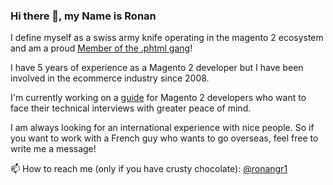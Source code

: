 ### Hi there 👋, my Name is Ronan

I define myself as a swiss army knife operating in the magento 2 ecosystem and am a proud [Member of the .phtml gang](https://join.magegang.com)!

I have 5 years of experience as a Magento 2 developer but I have been involved in the ecommerce industry since 2008.

I'm currently working on a [guide](https://github.com/ronangr1/M2-TechnicalInterviewsResources) for Magento 2 developers who want to face their technical interviews with greater peace of mind.

I am always looking for an international experience with nice people. So if you want to work with a French guy who wants to go overseas, feel free to write me a message!

📫 How to reach me (only if you have crusty chocolate): [@ronangr1](https://twitter.com/ronangr1)

<!--
**ronangr1/ronangr1** is a ✨ _special_ ✨ repository because its `README.md` (this file) appears on your GitHub profile.

Here are some ideas to get you started:

- 🔭 I’m currently working on ...
- 🌱 I’m currently learning ...
- 👯 I’m looking to collaborate on ...
- 🤔 I’m looking for help with ...
- 💬 Ask me about ...
- 📫 How to reach me: ...
- 😄 Pronouns: ...
- ⚡ Fun fact: ...
-->
